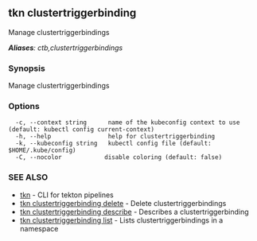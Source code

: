 ## tkn clustertriggerbinding

Manage clustertriggerbindings

***Aliases**: ctb,clustertriggerbindings*

### Synopsis

Manage clustertriggerbindings

### Options

```
  -c, --context string      name of the kubeconfig context to use (default: kubectl config current-context)
  -h, --help                help for clustertriggerbinding
  -k, --kubeconfig string   kubectl config file (default: $HOME/.kube/config)
  -C, --nocolor            disable coloring (default: false)
```

### SEE ALSO

* [tkn](tkn.md)	 - CLI for tekton pipelines
* [tkn clustertriggerbinding delete](tkn_clustertriggerbinding_delete.md)	 - Delete clustertriggerbindings
* [tkn clustertriggerbinding describe](tkn_clustertriggerbinding_describe.md)	 - Describes a clustertriggerbinding
* [tkn clustertriggerbinding list](tkn_clustertriggerbinding_list.md)	 - Lists clustertriggerbindings in a namespace

